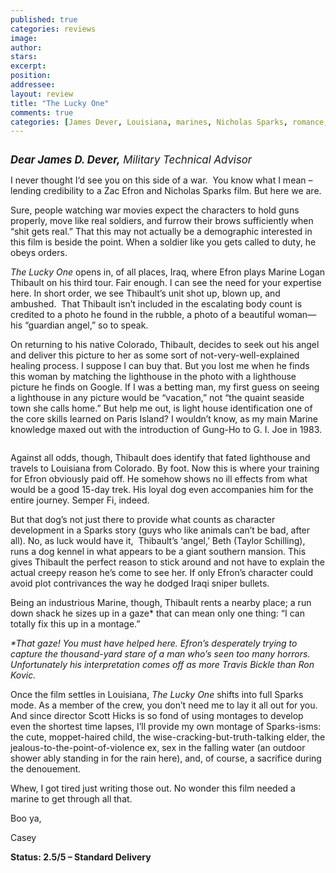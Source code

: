 ```yaml
---
published: true
categories: reviews
image:
author: 
stars: 
excerpt: 
position: 
addressee: 
layout: review
title: "The Lucky One"
comments: true
categories: [James Dever, Louisiana, marines, Nicholas Sparks, romance, Scott Hicks, The Lucky One, Uncategorized, Zac Efron]
---
```

<div><p><span class="full-image-block ssNonEditable"><span><a href="/letters/2012/4/26/the-lucky-one.html"><img src="http://static.squarespace.com/static/5005f6bcc4aa41161b33e89e/5329cf1fe4b07c068ebf74de/5329cf1fe4b07c068ebf754b/1336617866727/lucky-one.jpg" alt="" /></a></span></span></p>
<p><span style="font-size:120%;"><em><strong>Dear James D. Dever,</strong> Military Technical Advisor</em></span></p>
<p>I never thought I&lsquo;d see you on this side of a war. &nbsp;You know what I mean &ndash; lending credibility to a Zac Efron and Nicholas Sparks film. But here we are.</p>
<p>Sure, people watching war movies expect the characters to hold guns properly, move like real soldiers, and furrow their brows sufficiently when &ldquo;shit gets real.&rdquo; That this may not actually be a demographic interested in this film is beside the point. When a soldier like you gets called to duty, he obeys orders.</p>
<p><em>The Lucky One</em> opens in, of all places, Iraq, where Efron plays Marine Logan Thibault on his third tour. Fair enough. I can see the need for your expertise here. In short order, we see Thibault&rsquo;s unit shot up, blown up, and ambushed.&nbsp; That Thibault isn&rsquo;t included in the escalating body count is credited to a photo he found in the rubble, a photo of a beautiful woman&mdash;his &ldquo;guardian angel,&rdquo; so to speak.</p>
<p>On returning to his native Colorado, Thibault, decides to seek out his angel and deliver this picture to her as some sort of not-very-well-explained healing process. I suppose I can buy that. But you lost me when he finds this woman by matching the lighthouse in the photo with a lighthouse picture he finds on Google. If I was a betting man, my first guess on seeing a lighthouse in any picture would be &ldquo;vacation,&rdquo; not &ldquo;the quaint seaside town she calls home.&rdquo; But help me out, is light house identification one of the core skills learned on Paris Island? I wouldn&rsquo;t know, as my main Marine knowledge maxed out with the introduction of Gung-Ho to G. I. Joe in 1983.</p>
<p><span class="full-image-block ssNonEditable"><span><img src="http://static.squarespace.com/static/5005f6bcc4aa41161b33e89e/5329cf1fe4b07c068ebf74de/5329cf20e4b07c068ebf7d44/1336705791009/luckyone-2.jpg" alt="" /></span></span></p>
<p>Against all odds, though, Thibault does identify that fated lighthouse and travels to Louisiana from Colorado. By foot. Now this is where your training for Efron obviously paid off. He somehow shows no ill effects from what would be a good 15-day trek. His loyal dog even accompanies him for the entire journey. Semper Fi, indeed.</p>
<p>But that dog&rsquo;s not just there to provide what counts as character development in a Sparks story (guys who like animals can&rsquo;t be bad, after all). No, as luck would have it, &nbsp;Thibault&rsquo;s &lsquo;angel,&rsquo; Beth (Taylor Schilling), runs a dog kennel in what appears to be a giant southern mansion. This gives Thibault the perfect reason to stick around and not have to explain the actual creepy reason he&rsquo;s come to see her. If only Efron&rsquo;s character could avoid plot contrivances the way he dodged Iraqi sniper bullets.</p>
<p>Being an industrious Marine, though, Thibault rents a nearby place; a run down shack he sizes up in a gaze* that can mean only one thing: &ldquo;I can totally fix this up in a montage.&rdquo;</p>
<p><em>*That gaze! You must have helped here. Efron&rsquo;s desperately trying to capture the thousand-yard stare of a man who&rsquo;s seen too many horrors. Unfortunately his interpretation comes off as more Travis Bickle than Ron Kovic.</em></p>
<p>Once the film settles in Louisiana, <em>The Lucky One</em> shifts into full Sparks mode. As a member of the crew, you don&rsquo;t need me to lay it all out for you. And since director Scott Hicks is so fond of using montages to develop even the shortest time lapses, I&rsquo;ll provide my own montage of Sparks-isms: the cute, moppet-haired child, the wise-cracking-but-truth-talking elder, the jealous-to-the-point-of-violence ex, sex in the falling water (an outdoor shower ably standing in for the rain here), and, of course, a sacrifice during the denouement.</p>
<p>Whew, I got tired just writing those out. No wonder this film needed a marine to get through all that.</p>
<p>Boo ya,</p>
<p>Casey</p>
<p><strong>Status: 2.5/5 &ndash; Standard Delivery</strong></p></div>
